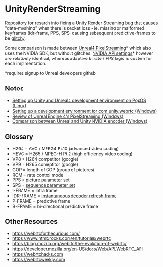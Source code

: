 # UnityRenderStreaming

Repository for resarch into fixing a Unity Render Streaming [bug that causes "data-moshing"](https://github.com/Unity-Technologies/com.unity.webrtc/issues/205) when there is packet loss - ie. missing or malformed keyframes (idr-frame, PPS, SPS) causing subsequent predictive-frames to be [glitchy](https://www.goodreads.com/quotes/649039-whatever-you-now-find-weird-ugly-uncomfortable-and-nasty-about).

Some comparison is made between [Unreal4 PixelStreaming](https://github.com/EpicGames/UnrealEngine/tree/f8f4b403eb682ffc055613c7caf9d2ba5df7f319/Engine/Plugins/Media/PixelStreaming/Source/PixelStreaming)* which also uses the NVIDIA SDK, but without glitches. [NVIDIA API settings](https://github.com/EpicGames/UnrealEngine/blob/f8f4b403eb682ffc055613c7caf9d2ba5df7f319/Engine/Source/Runtime/AVEncoder/Private/Microsoft/Windows/NvVideoEncoder.cpp)* however are relatively identical, whereas adaptive bitrate / FPS logic is custom for each implmentation.

*requires signup to Unreal developers github

## Notes

* [Setting up Unity and Unreal4 development environment on PopOS (Linux)](DEV.linux.md)
* [Setting up a development environment for com.unity.webrtc (Windows)](DEV.windows.md)
* [Review of Unreal Engine 4's PixelStreaming (Windows)](UNREAL.md)
* [Comparison between Unreal and Unity NVIDIA encoder (Windows)](COMPARE.md)

## Glossary

* H264 = AVC / MPEG4 Pt.10 (advanced video coding)
* HEVC = H265 / MPEG-H Pt.2 (high efficiency video coding)
* VP8 = H264 competitor (google)
* VP9 = H265 comeptitor (google)
* GOP = length of GOP (group of pictures)
* RCM = rate control mode
* PPS = [picture parameter set](https://www.quora.com/What-are-SPS-and-PPS-in-video-codecs)
* SPS = [sequence parameter set](https://www.quora.com/What-are-SPS-and-PPS-in-video-codecs)
* I-FRAME = intra frame
* IDR-FRAME = [instantaneous decoder refresh frame](https://streaminglearningcenter.com/articles/everything-you-ever-wanted-to-know-about-idr-frames-but-were-afraid-to-ask.html)
* P-FRAME = predictive frame 
* B-FRAME = bi-directional predictive frame


## Other Resources

* https://webrtcforthecurious.com/
* https://www.html5rocks.com/en/tutorials/webrtc
* https://blog.mozilla.org/webrtc/the-evolution-of-webrtc/
* https://developer.mozilla.org/en-US/docs/Web/API/WebRTC_API
* https://webrtchacks.com
* https://webrtcweekly.com